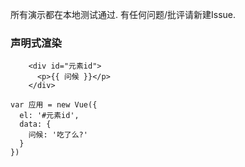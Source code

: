 所有演示都在本地测试通过. 有任何问题/批评请新建Issue.

### 声明式渲染

```
    <div id="元素id">
      <p>{{ 问候 }}</p>
    </div>
```
```
var 应用 = new Vue({
  el: '#元素id',
  data: {
    问候: '吃了么?'
  }
})
```

